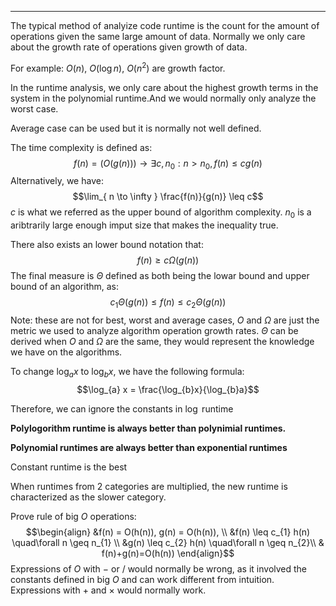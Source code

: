 ----
The typical method of analyize code runtime is the count for the amount of operations given the same large amount of data. Normally we only care about the growth rate of operations given growth of data.

For example: $O(n)$, $O(\log n)$, $O(n^2)$ are growth factor.

In the runtime analysis, we only care about the highest growth terms in the system in the polynomial runtime.And we would normally only analyze the worst case. 

Average case can be used but it is normally not well defined.

The time complexity is defined as:
$$f(n) = (O(g(n))) \to \exists c,n_{0}:n>n_{0}, f(n) \leq cg(n)$$
Alternatively, we have:
$$\lim_{  n \to \infty } \frac{f(n)}{g(n)} \leq c$$
$c$ is what we referred as the upper bound of algorithm complexity.
$n_{0}$ is a aribtrarily large enough imput size that makes the inequality true.

There also exists an lower bound notation that:
$$f(n) \geq c\Omega(g(n))$$
The final measure is $\Theta$ defined as both being the lowar bound and upper bound of an algorithm, as:
$$c_{1} \Theta (g(n)) \leq f(n) \leq c_{2} \Theta (g(n))$$
Note: these are not for best, worst and average cases, $O$ and $\Omega$ are just the metric we used to analyze algorithm operation growth rates. $\Theta$ can be derived when $O$ and $\Omega$ are the same, they would represent the knowledge we have on the algorithms. 

To change $\log_{a}x$ to $\log_{b}x$, we have the following formula:
$$\log_{a} x = \frac{\log_{b}x}{\log_{b}a}$$

Therefore, we can ignore the constants in $\log$ runtime

**Polylogorithm runtime is always better than polynimial runtimes.** 

**Polynomial runtimes are always better than exponential runtimes**

Constant runtime is the best

When runtimes from 2 categories are multiplied, the new runtime is characterized as the slower category.

Prove rule of big $O$ operations:
$$\begin{align}
&f(n) = O(h(n)), g(n) = O(h(n)), \\ 
&f(n) \leq c_{1} h(n) \quad\forall n \geq n_{1} \\ 
&g(n) \leq c_{2} h(n) \quad\forall n \geq n_{2}\\
& f(n)+g(n)=O(h(n))
\end{align}$$
Expressions of $O$ with $-$ or $/$ would normally be wrong, as it involved the constants defined in big $O$ and can work different from intuition. Expressions with $+$ and $\times$ would normally work.


